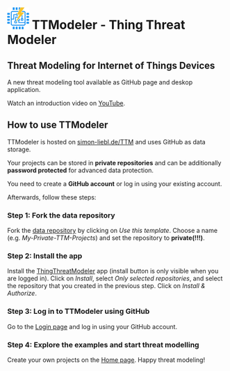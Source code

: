 # <img src="https://github.com/SecSimon/TTM/blob/main/src/assets/icons/favicon.192x192.png?raw=true" alt="logo" style="width:50px;"/> TTModeler - Thing Threat Modeler

## Threat Modeling for Internet of Things Devices

A new threat modeling tool available as GitHub page and deskop application.

Watch an introduction video on [YouTube](https://youtube.com/playlist?list=PLSMRtuVN409fB35RLljjg3jNkVJbLIP1u).

## How to use TTModeler

TTModeler is hosted on [simon-liebl.de/TTM](https://www.simon-liebl.de/TTM) and uses GitHub as data storage.

Your projects can be stored in **private repositories** and can be additionally **password protected** for advanced data protection.

You need to create a **GitHub account** or log in using your existing account.

Afterwards, follow these steps:

### Step 1: Fork the data repository 
Fork the [data repository](https://github.com/SecSimon/TTM-data) by clicking on _Use this template_. Choose a name (e.g. _My-Private-TTM-Projects_) and set the repository to **private(!!!)**.

### Step 2: Install the app
Install the [ThingThreatModeler](https://github.com/apps/thingthreatmodeler) app (install button is only visible when you are logged in). Click on _Install_, select _Only selected repositories_, and select the repository that you created in the previous step. Click on _Install & Authorize_.

### Step 3: Log in to TTModeler using GitHub 
Go to the [Login page](https://www.simon-liebl.de/TTM/login) and log in using your GitHub account. 

### Step 4: Explore the examples and start threat modelling
Create your own projects on the [Home page](https://www.simon-liebl.de/TTM/home). Happy threat modeling!
